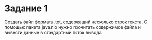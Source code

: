 # Задание 1
Создать файл формата .txt, содержащий несколько строк текста. С помощью пакета java.nio нужно прочитать содержимое файла и вывести данные в стандартный поток вывода.
